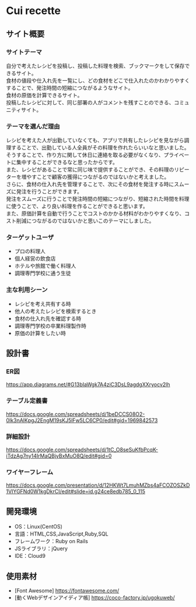 # Cui recette

## サイト概要
### サイトテーマ
自分で考えたレシピを投稿し、投稿した料理を検索、ブックマークをして保存できるサイト。  
食材の値段や仕入れ先を一覧にし、どの食材をどこで仕入れたのかわかりやすくすることで、発注時間の短縮につながるようなサイト。  
食材の原価を計算できるサイト。  
投稿したレシピに対して、同じ部署の人がコメントを残すことのできる、コミュニティサイト。  

### テーマを選んだ理由
レシピを考えた人が出勤していなくても、アプリで共有したレシピを見ながら調理することで、出勤している人全員がその料理を作れたらいいなと思いました。  
そうすることで、作り方に関して休日に連絡を取る必要がなくなり、プライベートに集中することができるなと思ったからです。  
また、レシピがあることで常に同じ味で提供することができ、その料理のリピーターを増やすことで顧客の獲得につながるのではないかと考えました。  
さらに、食材の仕入れ先を管理することで、次にその食材を発注する時にスムーズに発注を行うことができます。  
発注をスムーズに行うことで発注時間の短縮につながり、短縮された時間を料理に使うことで、より良い料理を作ることができると思います。  
また、原価計算を自動で行うことでコストのかかる材料がわかりやすくなり、コスト削減につながるのではないかと思いこのテーマにしました。

### ターゲットユーザ
- プロの料理人
- 個人経営の飲食店
- ホテルや旅館で働く料理人
- 調理専門学校に通う生徒

### 主な利用シーン
- レシピを考え共有する時
- 他人の考えたレシピを検索するとき
- 食材の仕入れ先を確認する時
- 調理専門学校の卒業料理製作時
- 原価の計算をしたい時

## 設計書
### ER図
https://app.diagrams.net/#G13bIaWgk7A4ziC3DsL9agdgXXryocv2lh
### テーブル定義書
https://docs.google.com/spreadsheets/d/1beDCCS08O2-0Ik3nAlKpgJ2EngM19sKJ5lFw5LC6CP0/edit#gid=1969842573
### 詳細設計
https://docs.google.com/spreadsheets/d/1tC_O8seSuKfbPcqK-iTdzAg7ny14IrMaQBjyBxMuO8Q/edit#gid=0
### ワイヤーフレーム
https://docs.google.com/presentation/d/12HKWt7LmuhMZbs4aFCOZOSZkD1VIYGFNd0W1kgDkrCI/edit#slide=id.g24ce8edb785_0_115

## 開発環境
- OS：Linux(CentOS)
- 言語：HTML,CSS,JavaScript,Ruby,SQL
- フレームワーク：Ruby on Rails
- JSライブラリ：jQuery
- IDE：Cloud9

## 使用素材
- [Font Awesome] https://fontawesome.com/
- [動くWebデザインアイディア帳] https://coco-factory.jp/ugokuweb/
